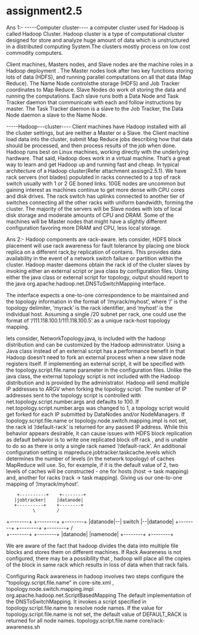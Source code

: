 # assignment2.5

Ans 1:-
-----Computer cluster----
a computer cluster used for Hadoop is called Hadoop Cluster.
Hadoop cluster is a type of computational cluster designed for store and analyze huge amount of data 
which is  unstructured in a distributed computing System.The clusters mostly process on low cost commodity computers.
 
Client machines, Masters nodes, and Slave nodes are the machine roles in a Hadoop deployment .
The Master nodes look after two key functions storing lots of data (HDFS), 
and running parallel computations on all that data (Map Reduce). 
The Name Node controlsthe storage (HDFS) and Job Tracker  coordinates to Map Reduce.
Slave Nodes do work of storing the data and running the computations. 
Each slave runs both a Data Node and Task Tracker daemon that communicate with each and follow instructions by master.
The Task Tracker daemon is a slave to the Job Tracker, the Data Node daemon a slave to the Name Node.

-----Hadoop---cluster----
Client machines have Hadoop installed with all the cluster settings, but are neither a Master or a Slave. 
the Client machine load data into the cluster, submit Map Reduce jobs describing how that data should be processed,
and then process results of the job when done. 
Hadoop runs best on Linux machines, working directly with the underlying hardware. 
That said, Hadoop does work in a virtual machine. 
That’s a great way to learn and get Hadoop up and running fast and cheap.
In typical architecture of a Hadoop cluster(Refer attachment assisgn2.5.1). We have rack servers (not blades) populated 
in racks connected to a top of rack switch usually with 1 or 2 GE boned links. 
10GE nodes are uncommon but gaining interest as machines continue to get more dense with CPU cores and disk drives. 
The rack switch has uplinks connected to another tier of switches connecting all the other racks with uniform bandwidth, forming the cluster. 
The majority of the servers will be Slave nodes with lots of local disk storage and moderate amounts of CPU and DRAM. 
Some of the machines will be Master nodes that might have a slightly different configuration favoring more DRAM and CPU, less local storage. 

Ans 2:- 
Hadoop components are rack-aware. 
lets consider, HDFS block placement will use rack awareness for fault tolerance by placing one block replica on a different rack,by replication of contains. 
This provides data availability in the event of a network switch failure or partition within the cluster.
Hadoop master daemons obtain the rack id of the cluster slaves by invoking either an external script or java class by configuration files.
Using either the java class or external script for topology, output should report to the java org.apache.hadoop.net.DNSToSwitchMapping interface.

The interface expects a one-to-one correspondence to be maintained and the topology information in the format of ‘/myrack/myhost’, 
where ‘/’ is the topology delimiter, ‘myrack’ is the rack identifier, and ‘myhost’ is the individual host.
Assuming a single /20 subnet per rack, one could use the format of ‘/111.118.100.1/111.118.100.5’ as a unique rack-host topology mapping.

lets consider, NetworkTopology.java, is included with the hadoop distribution and can be customized by the Hadoop administrator.
Using a Java class instead of an external script has a performance benefit in that Hadoop doesn’t need to fork an external process when a new slave node registers itself.
If implementing an external script, it will be specified with the topology.script.file.name parameter in the configuration files. Unlike the java class, 
the external topology script is not included with the Hadoop distribution and is provided by the administrator.
Hadoop will send multiple IP addresses to ARGV when forking the topology script. 
The number of IP addresses sent to the topology script is controlled with net.topology.script.number.args and defaults to 100.
If net.topology.script.number.args was changed to 1, a topology script would get forked for each IP submitted by DataNodes and/or NodeManagers.
If topology.script.file.name or topology.node.switch.mapping.impl is not set, the rack id ‘/default-rack’ is returned for any passed IP address.
While this behavior appears desirable, it can cause issues with HDFS block replication as default behavior is to write one replicated block off rack ,
and is unable to do so as there is only a single rack named ‘/default-rack’.
An additional configuration setting is mapreduce.jobtracker.taskcache.levels which determines the number of levels (in the network topology) of caches MapReduce will use. 
So, for example, if it is the default value of 2, two levels of caches will be constructed - one for hosts (host -> task mapping) and,
another for racks (rack -> task mapping).
Giving us our one-to-one mapping of ‘/myrack/myhost’.


        +----------+    +--------+
       |jobtracker|    |datanode|
       +----------+    +--------+
              \        /
  +--------+  +--------+  +--------+
  |datanode|--| switch |--|datanode|
  +--------+  +--------+  +--------+
              /        \
       +--------+    +--------+
       |datanode|    |namenode|
       +--------+    +--------+

We are aware of the fact that hadoop divides the data into multiple file blocks and stores them on different machines.
If Rack Awareness is not configured, there may be a possibility that ,
hadoop will place all the copies of the block in same rack which results in loss of data when that rack fails.

Configuring Rack awareness in hadoop involves two steps
configure the “topology.script.file.name” in core-site.xml ,
<property>
<name>topology.node.switch.mapping.impl</name>
<value>org.apache.hadoop.net.ScriptBasedMapping</value>
<description> The default implementation of the DNSToSwitchMapping. It
invokes a script specified in topology.script.file.name to resolve
node names. If the value for topology.script.file.name is not set, the
default value of DEFAULT_RACK is returned for all node names.
</description>
</property>
<Property>
     <name>topology.script.file.name</name>
     <value>core/rack-awareness.sh</value>
</property>


